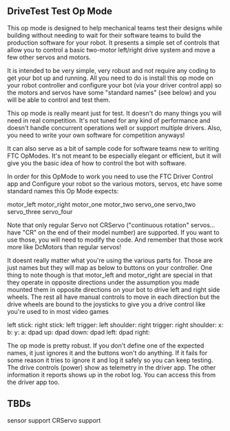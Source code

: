 ## DriveTest Test Op Mode

This op mode is designed to help mechanical teams test their designs while building without needing
to wait for their software teams to build the production software for your robot. It presents a
simple set of controls that allow you to control a basic two-motor left/right drive system and
move a few other servos and motors.

It is intended to be very simple, very robust and not require any coding to get your bot up and
running. All you need to do is install this op mode on your robot controller and configure your
bot (via your driver control app) so the motors and servos have some "standard names" (see below)
and you will be able to control and test them.

This op mode is really meant just for test. It doesn't do many things you will need in real
competition. It's not tuned for any kind of performance and doesn't handle concurrent operations
well or support multiple drivers. Also, you need to write your own software for competition anyways!

It can also serve as a bit of sample code for software teams new to writing FTC OpModes. It's not
meant to be especially elegant or efficient, but it will give you the basic idea of how to control
the bot with software.


In order for this OpMode to work you need to use the FTC Driver Control app and Configure your
robot so the various motors, servos, etc have some standard names this Op Mode expects:

motor_left
motor_right
motor_one
motor_two
servo_one
servo_two
servo_three
servo_four

Note that only regular Servo not CRServo ("continuous rotation" servos... have "CR" on the end of
their model number) are supported. If you want to use those, you will need to modify the code. And
remember that those work more like DcMotors than regular servos!

It doesnt really matter what you're using the various parts for. Those are just names but they will
map as below to buttons on your controller. One thing to note though is that motor_left and
motor_right are special in that they operate in opposite directions under the assumption you made
mounted them in opposite directions on your bot to drive left and right side wheels. The rest all
have manual controls to move in each direction but the drive wheels are bound to the joysticks to
give you a drive control like you're used to in most video games

left stick:
right stick:
left trigger:
left shoulder:
right trigger:
right shoulder:
x:
b:
y:
a:
dpad up:
dpad down:
dpad left:
dpad right:

The op mode is pretty robust. If you don't define one of the expected names, it just ignores it and
the buttons won't do anything. If it fails for some reason it tries to ignore it and log it safely
so you can keep testing. The drive controls (power) show as telemetry in the driver app. The other
information it reports shows up in the robot log. You can access this from the driver app too.


TBDs
------
sensor support
CRServo support